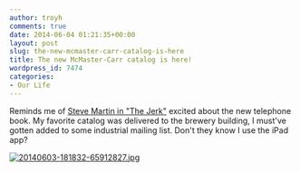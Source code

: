```yaml
---
author: troyh
comments: true
date: 2014-06-04 01:21:35+00:00
layout: post
slug: the-new-mcmaster-carr-catalog-is-here
title: The new McMaster-Carr catalog is here!
wordpress_id: 7474
categories:
- Our Life
---
```


Reminds me of [Steve Martin in "The Jerk"](https://www.youtube.com/watch?v=-7aIf1YnbbU&feature=kp) excited about the new telephone book. My favorite catalog was delivered to the brewery building, I must've gotten added to some industrial mailing list. Don't they know I use the iPad app?

[![20140603-181832-65912827.jpg](https://troyandgay.files.wordpress.com/2014/06/20140603-181832-65912827.jpg)](https://troyandgay.files.wordpress.com/2014/06/20140603-181832-65912827.jpg)
